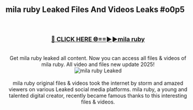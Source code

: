 ## mila ruby Leaked Files And Videos Leaks #o0p5
<br>
<div align="center">
<h3><a href="https://watchclip.my.id/mila ruby" rel="nofollow">🔴 CLICK HERE 🌐==►►mila ruby</a></h3>
<br>
Get mila ruby leaked all content. Now you can access all files & videos of mila ruby. All video and files new update 2025!
<br>
<a href="https://watchclip.my.id/mila ruby" rel="nofollow" data-target="animated-image.originalLink"><img src="https://i.ibb.co.com/WyWwxjT/player-gif2.gif" alt="mila ruby Leaked" style="max-width: 100%; display: inline-block;" data-target="animated-image.originalImage"></a>
<br><br>
mila ruby original files & videos took the internet by storm and amazed viewers on various Leaked social media platforms. mila ruby, a young and talented digital creator, recently became famous thanks to this interesting files & videos.
</div>
<br>